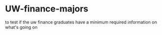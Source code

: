 UW-finance-majors
=================

to test if the uw finance graduates have a minimum required information on what's going on

